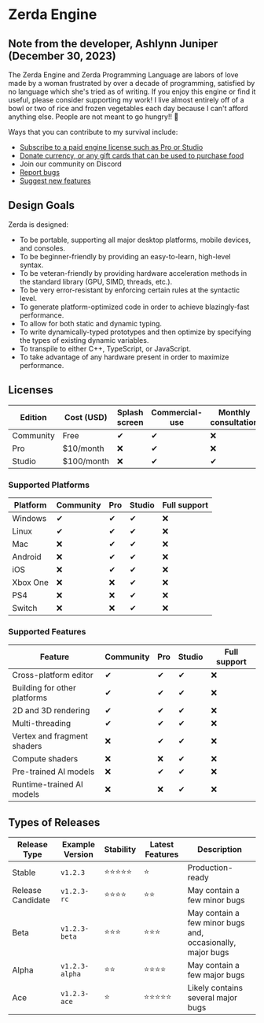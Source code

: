 # Zerda Engine

## Note from the developer, Ashlynn Juniper (December 30, 2023)

The Zerda Engine and Zerda Programming Language are labors of love made by a woman frustrated by over a decade of programming,
satisfied by no language which she's tried as of writing.
If you enjoy this engine or find it useful, please consider supporting my work!
I live almost entirely off of a bowl or two of rice and frozen vegetables each day because I can't afford anything else.
People are not meant to go hungry!! 🙁

Ways that you can contribute to my survival include:
* [Subscribe to a paid engine license such as Pro or Studio](https://patreon.com/ashejuniper)
* [Donate currency, or any gift cards that can be used to purchase food](https://patreon.com/ashejuniper)
* Join our community on Discord
* [Report bugs](https://github.com/toast-pigeon/zerda/issues)
* [Suggest new features](https://github.com/toast-pigeon/zerda/issues)

## Design Goals

Zerda is designed:

* To be portable, supporting all major desktop platforms, mobile devices, and consoles.
* To be beginner-friendly by providing an easy-to-learn, high-level syntax.
* To be veteran-friendly by providing hardware acceleration methods in the standard library (GPU, SIMD, threads, etc.).
* To be very error-resistant by enforcing certain rules at the syntactic level.
* To generate platform-optimized code in order to achieve blazingly-fast performance.
* To allow for both static and dynamic typing.
* To write dynamically-typed prototypes and then optimize by specifying the types of existing dynamic variables.
* To transpile to either C++, TypeScript, or JavaScript.
* To take advantage of any hardware present in order to maximize performance.

## Licenses

Edition | Cost (USD) | Splash screen | Commercial-use | Monthly consultation
--------|------------|---------------|----------------|---------------------
Community | Free | ✔ | ✔ | ❌
Pro | $10/month | ❌ | ✔ | ❌
Studio | $100/month | ❌ | ✔ | ✔

### Supported Platforms

Platform | Community | Pro | Studio | Full support
---------|-----------|-----|--------|-------------
Windows | ✔ | ✔ | ✔ | ❌
Linux | ✔ | ✔ | ✔ | ❌
Mac | ❌ | ✔ | ✔ | ❌
Android | ❌ | ✔ | ✔ | ❌
iOS | ❌ | ✔ | ✔ | ❌
Xbox One | ❌ | ❌ | ✔ | ❌
PS4 | ❌ | ❌ | ✔ | ❌
Switch | ❌ | ❌ | ✔ | ❌

### Supported Features

Feature | Community | Pro | Studio | Full support
--------|-----------|-----|--------|-------------
Cross-platform editor | ✔ | ✔ | ✔ | ❌
Building for other platforms | ✔ | ✔ | ✔ | ❌
2D and 3D rendering | ✔ | ✔ | ✔ | ❌
Multi-threading | ✔ | ✔ | ✔ | ❌
Vertex and fragment shaders | ❌ | ✔ | ✔ | ❌
Compute shaders | ❌ | ❌ | ✔ | ❌
Pre-trained AI models | ❌ | ✔ | ✔ | ❌
Runtime-trained AI models | ❌ | ❌ | ✔ | ❌

## Types of Releases

Release Type | Example Version | Stability | Latest Features | Description
-------------|-----------------|-----------|-----------------|------------
Stable | `v1.2.3` | ⭐⭐⭐⭐⭐ | ⭐ | Production-ready
Release Candidate | `v1.2.3-rc` | ⭐⭐⭐⭐ | ⭐⭐ | May contain a few minor bugs
Beta | `v1.2.3-beta` | ⭐⭐⭐ | ⭐⭐⭐ | May contain a few minor bugs and, occasionally, major bugs
Alpha | `v1.2.3-alpha` | ⭐⭐ | ⭐⭐⭐⭐ | May contain a few major bugs
Ace | `v1.2.3-ace` | ⭐ | ⭐⭐⭐⭐⭐ | Likely contains several major bugs
